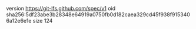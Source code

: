 version https://git-lfs.github.com/spec/v1
oid sha256:5df23abe3b28348e64919a0750fb0d182caea329cd45f938f9153406a12e6e1e
size 124
